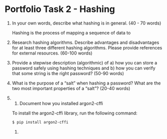 # Portfolio Task 2 - Hashing

1. In your own words, describe what hashing is in general. (40 - 70 words)
    
    Hashing is the process of mapping a sequence of data to 

2. Research hashing algorithms. Describe advantages and disadvantages for at least three different hashing algorithms. Please provide references for external resources. (60-100 words)

3. Provide a stepwise description (algorithmic) of a) how you can store a password safely using hashing techniques and b) how you can verify that some string is the right password? (50-90 words)

4. What is the purpose of a “salt” when hashing a password? What are the two most important properties of a “salt”? (20-40 words)

5. 
   1. Document how you installed argon2-cffi

    To install the argon2-cffi library, run the following command:
    ```bash
    $ pip install argon2-cffi
    ```
   
   1. 
